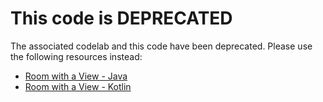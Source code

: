 # This code is DEPRECATED

The associated codelab and this code have been deprecated. Please use the following resources instead:
* [Room with a View - Java](https://codelabs.developers.google.com/codelabs/android-room-with-a-view/index.html?index=..%2F..index#0)
* [Room with a View - Kotlin](https://codelabs.developers.google.com/codelabs/android-room-with-a-view-kotlin/index.html?index=..%2F..index#0)
